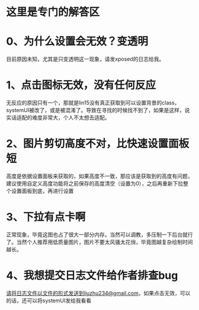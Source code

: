 # 这里是专门的解答区

# 0、为什么设置会无效？变透明

目前原因未知，尤其是只变透明这一现象，请发xposed的日志给我。

# 1、点击图标无效，没有任何反应

无反应的原因只有一个，那就是lin15没有真正获取到可以设置背景的class，systemUI被改了，或是被混淆了。导致在寻找的时候找不到了，如果是这样，说实话适配的难度非常大，个人不太想去适配。

# 2、图片剪切高度不对，比快速设置面板短

高度是依据设置面板来获取的，如果高度不一致，那应该是获取到的高度有问题，建议使用自定义高度功能将之前保存的高度清空（设置为0），之后再重新下拉整个设置面板到底，再进行设置

# 3、下拉有点卡啊

正常现象，毕竟这图也占了很大一部分内存。当然可以调教，多压制一下后台就行了。当然个人推荐用低质量图片，图片不要太风骚太花俏，毕竟图越复杂绘制时间越长。

# 4、我想提交日志文件给作者排查bug

请将日志文件以文件的形式发送到liuzhu234@gmail.com，如果点击无效，可以的话，还可以将systemUI发给我看看